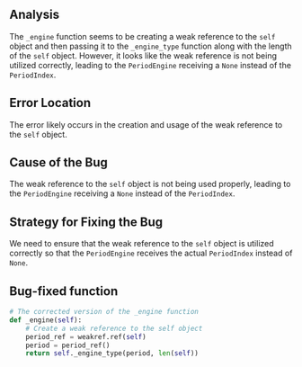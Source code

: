 ## Analysis
The `_engine` function seems to be creating a weak reference to the `self` object and then passing it to the `_engine_type` function along with the length of the `self` object. However, it looks like the weak reference is not being utilized correctly, leading to the `PeriodEngine` receiving a `None` instead of the `PeriodIndex`.

## Error Location
The error likely occurs in the creation and usage of the weak reference to the `self` object.

## Cause of the Bug
The weak reference to the `self` object is not being used properly, leading to the `PeriodEngine` receiving a `None` instead of the `PeriodIndex`.

## Strategy for Fixing the Bug
We need to ensure that the weak reference to the `self` object is utilized correctly so that the `PeriodEngine` receives the actual `PeriodIndex` instead of `None`.

## Bug-fixed function
```python
# The corrected version of the _engine function
def _engine(self):
    # Create a weak reference to the self object
    period_ref = weakref.ref(self)
    period = period_ref()
    return self._engine_type(period, len(self))
```